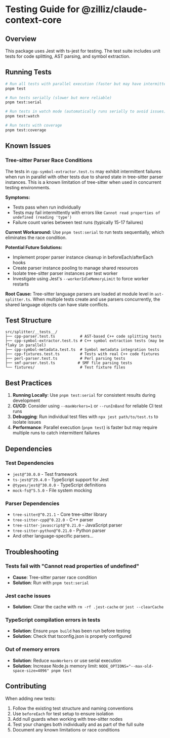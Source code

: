 # Testing Guide for @zilliz/claude-context-core

## Overview

This package uses Jest with ts-jest for testing. The test suite includes unit tests for code splitting, AST parsing, and symbol extraction.

## Running Tests

```bash
# Run all tests with parallel execution (faster but may have intermittent failures)
pnpm test

# Run tests serially (slower but more reliable)
pnpm test:serial

# Run tests in watch mode (automatically runs serially to avoid issues)
pnpm test:watch

# Run tests with coverage
pnpm test:coverage
```

## Known Issues

### Tree-sitter Parser Race Conditions

The tests in `cpp-symbol-extractor.test.ts` may exhibit intermittent failures when run in parallel with other tests due to shared state in tree-sitter parser instances. This is a known limitation of tree-sitter when used in concurrent testing environments.

**Symptoms:**
- Tests pass when run individually
- Tests may fail intermittently with errors like `Cannot read properties of undefined (reading 'type')`
- Failure count varies between test runs (typically 15-17 failures)

**Current Workaround:**
Use `pnpm test:serial` to run tests sequentially, which eliminates the race condition.

**Potential Future Solutions:**
- Implement proper parser instance cleanup in beforeEach/afterEach hooks
- Create parser instance pooling to manage shared resources
- Isolate tree-sitter parser instances per test worker
- Investigate using Jest's `--workerIdleMemoryLimit` to force worker restarts

**Root Cause:**
Tree-sitter language parsers are loaded at module level in `ast-splitter.ts`. When multiple tests create and use parsers concurrently, the shared language objects can have state conflicts.

## Test Structure

```
src/splitter/__tests__/
├── cpp-parser.test.ts           # AST-based C++ code splitting tests
├── cpp-symbol-extractor.test.ts # C++ symbol extraction tests (may be flaky in parallel)
├── cpp-symbol-metadata.test.ts  # Symbol metadata integration tests
├── cpp-fixtures.test.ts         # Tests with real C++ code fixtures
├── perl-parser.test.ts          # Perl parsing tests
├── smf-parser.test.ts          # SMF file parsing tests
└── fixtures/                    # Test fixture files
```

## Best Practices

1. **Running Locally**: Use `pnpm test:serial` for consistent results during development
2. **CI/CD**: Consider using `--maxWorkers=1` or `--runInBand` for reliable CI test runs
3. **Debugging**: Run individual test files with `npx jest path/to/test.ts` to isolate issues
4. **Performance**: Parallel execution (`pnpm test`) is faster but may require multiple runs to catch intermittent failures

## Dependencies

### Test Dependencies
- `jest@^30.0.0` - Test framework
- `ts-jest@^29.4.0` - TypeScript support for Jest
- `@types/jest@^30.0.0` - TypeScript definitions
- `mock-fs@^5.5.0` - File system mocking

### Parser Dependencies
- `tree-sitter@^0.21.1` - Core tree-sitter library
- `tree-sitter-cpp@^0.22.0` - C++ parser
- `tree-sitter-javascript@^0.21.0` - JavaScript parser
- `tree-sitter-python@^0.21.0` - Python parser
- And other language-specific parsers...

## Troubleshooting

### Tests fail with "Cannot read properties of undefined"
- **Cause**: Tree-sitter parser race condition
- **Solution**: Run with `pnpm test:serial`

### Jest cache issues
- **Solution**: Clear the cache with `rm -rf .jest-cache` or `jest --clearCache`

### TypeScript compilation errors in tests
- **Solution**: Ensure `pnpm build` has been run before testing
- **Solution**: Check that tsconfig.json is properly configured

### Out of memory errors
- **Solution**: Reduce `maxWorkers` or use serial execution
- **Solution**: Increase Node.js memory limit: `NODE_OPTIONS="--max-old-space-size=4096" pnpm test`

## Contributing

When adding new tests:
1. Follow the existing test structure and naming conventions
2. Use `beforeEach` for test setup to ensure isolation
3. Add null guards when working with tree-sitter nodes
4. Test your changes both individually and as part of the full suite
5. Document any known limitations or race conditions
